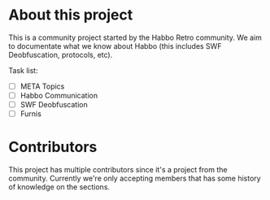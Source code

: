 # About this project
This is a community project started by the Habbo Retro community. We aim to documentate what we know about Habbo (this includes SWF Deobfuscation, protocols, etc).

Task list:
- [ ] META Topics
- [ ] Habbo Communication
- [ ] SWF Deobfuscation
- [ ] Furnis

# Contributors
This project has multiple contributors since it's a project from the community. Currently we're only accepting members that has some history of knowledge on the sections.
